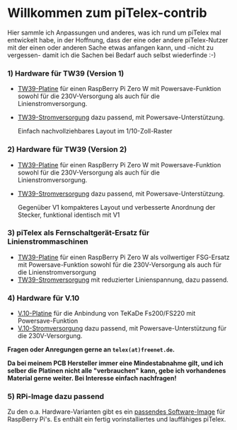 # Willkommen zum piTelex-contrib

Hier sammle ich Anpassungen und anderes, was ich rund um piTelex mal entwickelt habe, in der Hoffnung, dass der eine oder andere piTelex-Nutzer mit der einen oder anderen Sache etwas anfangen kann, und -nicht zu vergessen- damit ich die Sachen bei Bedarf auch selbst wiederfinde :-)


### 1) Hardware für TW39 (Version 1)
* [TW39-Platine](TW39/V1/TW39-mit-Powersave) für einen RaspBerry Pi Zero W mit Powersave-Funktion sowohl für die 230V-Versorgung als auch für die Linienstromversorgung.
* [TW39-Stromversorgung](TW39/V1/Stromversorgung-für-TW39-mit-Powersave) dazu passend, mit Powersave-Unterstützung. 

  Einfach nachvollziehbares Layout im 1/10-Zoll-Raster
  

### 2) Hardware für TW39 (Version 2)

* [TW39-Platine](TW39/V2/TW39-mit-Powersave) für einen RaspBerry Pi Zero W mit Powersave-Funktion sowohl für die 230V-Versorgung als auch für die Linienstromversorgung.
* [TW39-Stromversorgung](TW39/V2/Stromversorgung-für-TW39-mit-Powersave) dazu passend, mit Powersave-Unterstützung.

  Gegenüber V1 kompakteres Layout und verbesserte Anordnung der Stecker, funktional identisch mit V1


### 3) piTelex als Fernschaltgerät-Ersatz für Linienstrommaschinen

* [TW39-Platine](TW39/Ohne-FSG/TW39-ohne-FSG-mit-Powersave) für einen RaspBerry Pi Zero W als vollwertiger FSG-Ersatz mit Powersave-Funktion sowohl für die 230V-Versorgung als auch für die Linienstromversorgung
* [TW39-Stromversorgung](TW39/Ohne-FSG//Stromversorgung-für-TW39-ohne-FSG-mit-Powersave) mit reduzierter Linienspannung, dazu passend. 


### 4) Hardware für V.10

* [V.10-Platine](V10/V.10-3-mit-Powersave) für die Anbindung von TeKaDe Fs200/FS220 mit Powersave-Funktion
* [V.10-Stromversorgung](V10/V.10-3-Stromversorgung-mit-Powersave) dazu passend, mit Powersave-Unterstützung für die 230V-Versorgung.

**Fragen oder Anregungen gerne an `telex(at)freenet.de`.**

**Da bei meinem PCB Hersteller immer eine Mindestabnahme gilt, und ich selber die Platinen nicht alle "verbrauchen" kann, gebe ich vorhandenes Material gerne weiter. Bei Interesse einfach nachfragen!**

### 5) RPi-Image dazu passend

Zu den o.a. Hardware-Varianten gibt es ein [passendes Software-Image](./soft/README.md) für RaspBerry Pi's. Es enthält ein fertig vorinstalliertes und lauffähiges piTelex.

